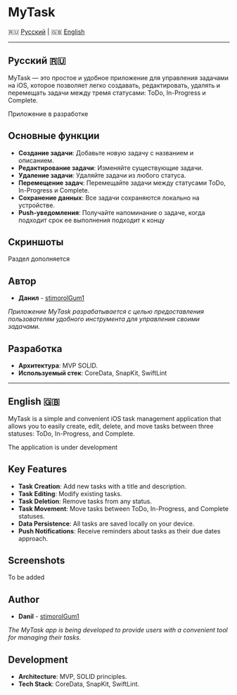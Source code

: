 # MyTask

🇷🇺 [Русский](#русский) | 🇬🇧 [English](#english)

---
## Русский 🇷🇺


MyTask — это простое и удобное приложение для управления задачами на iOS, которое позволяет легко создавать, редактировать, удалять и перемещать задачи между тремя статусами: ToDo, In-Progress и Complete.

Приложение в разработке

## Основные функции

- **Создание задачи**: Добавьте новую задачу с названием и описанием.
- **Редактирование задачи**: Изменяйте существующие задачи.
- **Удаление задачи**: Удаляйте задачи из любого статуса.
- **Перемещение задач**: Перемещайте задачи между статусами ToDo, In-Progress и Complete.
- **Сохранение данных**: Все задачи сохраняются локально на устройстве.
- **Push-уведомления**: Получайте напоминание о задаче, когда подходит срок ее выполнения подходит к концу

## Скриншоты

Раздел дополняется

## Автор

- **Данил** - [stimorolGum1](https://github.com/stimorolGum1)

_Приложение MyTask разрабатывается с целью предоставления пользователям удобного инструмента для управления своими задачами._

## Разработка

- **Архитектура**: MVP SOLID.
- **Используемый стек**: CoreData, SnapKit, SwiftLint

---
## English 🇬🇧

MyTask is a simple and convenient iOS task management application that allows you to easily create, edit, delete, and move tasks between three statuses: ToDo, In-Progress, and Complete.

The application is under development

## Key Features

- **Task Creation**: Add new tasks with a title and description.
- **Task Editing**: Modify existing tasks.
- **Task Deletion**: Remove tasks from any status.
- **Task Movement**: Move tasks between ToDo, In-Progress, and Complete statuses.
- **Data Persistence**: All tasks are saved locally on your device.
- **Push Notifications**: Receive reminders about tasks as their due dates approach.

## Screenshots

To be added

## Author

- **Danil** - [stimorolGum1](https://github.com/stimorolGum1)

_The MyTask app is being developed to provide users with a convenient tool for managing their tasks._

## Development

- **Architecture**: MVP, SOLID principles.
- **Tech Stack**: CoreData, SnapKit, SwiftLint.


